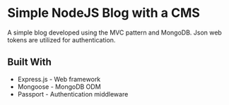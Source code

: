 # Simple NodeJS Blog with a CMS
A simple blog developed using the MVC pattern and MongoDB. Json web tokens are utilized for authentication.

## Built With
- Express.js - Web framework
- Mongoose - MongoDB ODM
- Passport - Authentication middleware